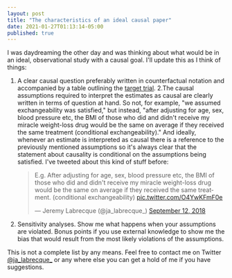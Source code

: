 ```yaml
---
layout: post
title: "The characteristics of an ideal causal paper"
date: 2021-01-27T01:13:14-05:00
published: true
---
```


I was daydreaming the other day and was thinking about what would be in an ideal, observational study with a causal goal. I'll update this as I think of things:

1. A clear causal question preferably written in counterfactual notation and accompanied by a table outlining the [target trial](https://www.ncbi.nlm.nih.gov/pmc/articles/PMC5550532/). 
2.The causal assumptions required to interpret the estimates as causal are clearly written in terms of question at hand. So not, for example, "we assumed exchangeability was satisfied," but instead, "after adjusting for age, sex, blood pressure etc, the BMI of those who did and didn't receive my miracle weight-loss drug would be the same on average if they received the same treatment (conditional exchangeability)." And ideally, whenever an estimate is interpreted as causal there is a reference to the previously mentioned assumptions so it's always clear that the statement about causality is conditional on the assumptions being satisfied. I've tweeted about this kind of stuff before:  <blockquote class="twitter-tweet"><p lang="en" dir="ltr">E.g. After adjusting for age, sex, blood pressure etc, the BMI of those who did and didn&#39;t receive my miracle weight-loss drug would be the same on average if they received the same treatment. (conditional exchangeability) <a href="https://t.co/O4YwKFmF0e">pic.twitter.com/O4YwKFmF0e</a></p>&mdash; Jeremy Labrecque (@ja_labrecque_) <a href="https://twitter.com/ja_labrecque_/status/1039951782259118082?ref_src=twsrc%5Etfw">September 12, 2018</a></blockquote> <script async src="https://platform.twitter.com/widgets.js" charset="utf-8"></script>
3. Sensitivity analyses. Show me what happens when your assumptions are violated. Bonus points if you use external knowledge to show me the bias that would result from the most likely violations of the assumptions. 

This is not a complete list by any means. Feel free to contact me on Twitter [@ja_labrecque_](https://twitter.com/ja_labrecque_) or any where else you can get a hold of me if you have suggestions.



